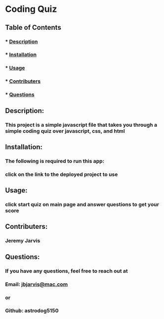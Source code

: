 # Coding Quiz

  ## Table of Contents
  ### * [Description](#description)
  ### * [Installation](#installation)
  ### * [Usage](#usage)
  ### * [Contributers](#contributers)
  ### * [Questions](#Questions)

  ## Description:
  ### This project is a simple javascript file that takes you through a simple coding quiz over javascript, css, and html

  ## Installation:
  ### The following is required to run this app:
  ### click on the link to the deployed project to use

  ## Usage:
  ### click start quiz on main page and answer questions to get your score

  ## Contributers:
  ### Jeremy Jarvis

  ## Questions:
  ### If you have any questions, feel free to reach out at
  ### Email: jbjarvis@mac.com
  ### or 
  ### Github: astrodog5150
